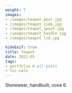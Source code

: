 ```yaml
---
weight: 7
images:
- /images/teapot_pour.jpg
- /images/teapot_side.jpg
- /images/teapot_spout.jpg
- /images/teapot_handle.jpg
- /images/teapot_lid.jpg

hideExif: true
title: Teapot
date: 2021-05
tags:
- portfolio # all posts
- for-sale
---
```


Stonewear, handbuilt, cone 6. 
